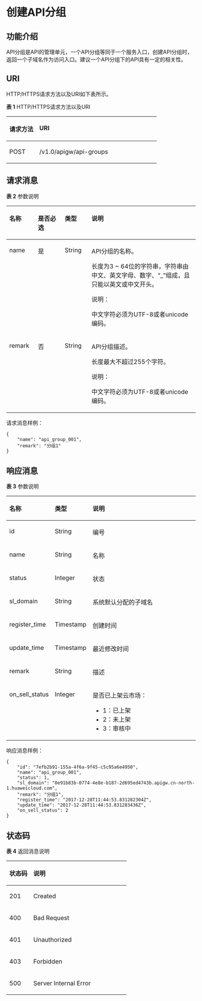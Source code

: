# 创建API分组<a name="apig-zh-api-180713016"></a>

## 功能介绍<a name="section66524352"></a>

API分组是API的管理单元，一个API分组等同于一个服务入口，创建API分组时，返回一个子域名作为访问入口。建议一个API分组下的API具有一定的相关性。

## URI<a name="section61848258"></a>

HTTP/HTTPS请求方法以及URI如下表所示。

**表 1**  HTTP/HTTPS请求方法以及URI

<a name="table27084002"></a>
<table><thead align="left"><tr id="row40355780"><th class="cellrowborder" valign="top" width="20%" id="mcps1.2.3.1.1"><p id="p47592766"><a name="p47592766"></a><a name="p47592766"></a>请求方法</p>
</th>
<th class="cellrowborder" valign="top" width="80%" id="mcps1.2.3.1.2"><p id="p29808828"><a name="p29808828"></a><a name="p29808828"></a>URI</p>
</th>
</tr>
</thead>
<tbody><tr id="row65704871"><td class="cellrowborder" valign="top" width="20%" headers="mcps1.2.3.1.1 "><p id="p20494310"><a name="p20494310"></a><a name="p20494310"></a>POST</p>
</td>
<td class="cellrowborder" valign="top" width="80%" headers="mcps1.2.3.1.2 "><p id="p49426402"><a name="p49426402"></a><a name="p49426402"></a>/v1.0/apigw/api-groups</p>
</td>
</tr>
</tbody>
</table>

## 请求消息<a name="section19763417"></a>

**表 2**  参数说明

<a name="table44115586"></a>
<table><thead align="left"><tr id="row63561487"><th class="cellrowborder" valign="top" width="15.15%" id="mcps1.2.5.1.1"><p id="p48206846"><a name="p48206846"></a><a name="p48206846"></a>名称</p>
</th>
<th class="cellrowborder" valign="top" width="14.14%" id="mcps1.2.5.1.2"><p id="p12440449"><a name="p12440449"></a><a name="p12440449"></a>是否必选</p>
</th>
<th class="cellrowborder" valign="top" width="14.14%" id="mcps1.2.5.1.3"><p id="p1043457"><a name="p1043457"></a><a name="p1043457"></a>类型</p>
</th>
<th class="cellrowborder" valign="top" width="56.57%" id="mcps1.2.5.1.4"><p id="p17411173"><a name="p17411173"></a><a name="p17411173"></a>说明</p>
</th>
</tr>
</thead>
<tbody><tr id="row1018902"><td class="cellrowborder" valign="top" width="15.15%" headers="mcps1.2.5.1.1 "><p id="p15422203"><a name="p15422203"></a><a name="p15422203"></a>name</p>
</td>
<td class="cellrowborder" valign="top" width="14.14%" headers="mcps1.2.5.1.2 "><p id="p41238908"><a name="p41238908"></a><a name="p41238908"></a>是</p>
</td>
<td class="cellrowborder" valign="top" width="14.14%" headers="mcps1.2.5.1.3 "><p id="p52017283"><a name="p52017283"></a><a name="p52017283"></a>String</p>
</td>
<td class="cellrowborder" valign="top" width="56.57%" headers="mcps1.2.5.1.4 "><p id="p52650357"><a name="p52650357"></a><a name="p52650357"></a>API分组的名称。</p>
<p id="p62949411"><a name="p62949411"></a><a name="p62949411"></a>长度为3 ~ 64位的字符串，字符串由中文、英文字母、数字、“_”组成，且只能以英文或中文开头。</p>
<div class="note" id="note451481917153"><a name="note451481917153"></a><a name="note451481917153"></a><span class="notetitle"> 说明： </span><div class="notebody"><p id="p1051512199159"><a name="p1051512199159"></a><a name="p1051512199159"></a>中文字符必须为UTF-8或者unicode编码。</p>
</div></div>
</td>
</tr>
<tr id="row25118534"><td class="cellrowborder" valign="top" width="15.15%" headers="mcps1.2.5.1.1 "><p id="p21335372"><a name="p21335372"></a><a name="p21335372"></a>remark</p>
</td>
<td class="cellrowborder" valign="top" width="14.14%" headers="mcps1.2.5.1.2 "><p id="p50443542"><a name="p50443542"></a><a name="p50443542"></a>否</p>
</td>
<td class="cellrowborder" valign="top" width="14.14%" headers="mcps1.2.5.1.3 "><p id="p59395084"><a name="p59395084"></a><a name="p59395084"></a>String</p>
</td>
<td class="cellrowborder" valign="top" width="56.57%" headers="mcps1.2.5.1.4 "><p id="p46272536"><a name="p46272536"></a><a name="p46272536"></a>API分组描述。</p>
<p id="p44029085"><a name="p44029085"></a><a name="p44029085"></a>长度最大不超过255个字符。</p>
<div class="note" id="note75421401158"><a name="note75421401158"></a><a name="note75421401158"></a><span class="notetitle"> 说明： </span><div class="notebody"><p id="p15545040191512"><a name="p15545040191512"></a><a name="p15545040191512"></a>中文字符必须为UTF-8或者unicode编码。</p>
</div></div>
</td>
</tr>
</tbody>
</table>

请求消息样例：

```
{
	"name": "api_group_001",
	"remark": "分组1"
}
```

## 响应消息<a name="section57332943"></a>

**表 3**  参数说明

<a name="table2803298"></a>
<table><thead align="left"><tr id="row9258659"><th class="cellrowborder" valign="top" width="20.02%" id="mcps1.2.4.1.1"><p id="p11753897"><a name="p11753897"></a><a name="p11753897"></a>名称</p>
</th>
<th class="cellrowborder" valign="top" width="19.98%" id="mcps1.2.4.1.2"><p id="p12541637"><a name="p12541637"></a><a name="p12541637"></a>类型</p>
</th>
<th class="cellrowborder" valign="top" width="60%" id="mcps1.2.4.1.3"><p id="p9239644"><a name="p9239644"></a><a name="p9239644"></a>说明</p>
</th>
</tr>
</thead>
<tbody><tr id="row10213720"><td class="cellrowborder" valign="top" width="20.02%" headers="mcps1.2.4.1.1 "><p id="p22005025"><a name="p22005025"></a><a name="p22005025"></a>id</p>
</td>
<td class="cellrowborder" valign="top" width="19.98%" headers="mcps1.2.4.1.2 "><p id="p37576606"><a name="p37576606"></a><a name="p37576606"></a>String</p>
</td>
<td class="cellrowborder" valign="top" width="60%" headers="mcps1.2.4.1.3 "><p id="p23806264"><a name="p23806264"></a><a name="p23806264"></a>编号</p>
</td>
</tr>
<tr id="row12929787"><td class="cellrowborder" valign="top" width="20.02%" headers="mcps1.2.4.1.1 "><p id="p40679818"><a name="p40679818"></a><a name="p40679818"></a>name</p>
</td>
<td class="cellrowborder" valign="top" width="19.98%" headers="mcps1.2.4.1.2 "><p id="p6730986"><a name="p6730986"></a><a name="p6730986"></a>String</p>
</td>
<td class="cellrowborder" valign="top" width="60%" headers="mcps1.2.4.1.3 "><p id="p8339011"><a name="p8339011"></a><a name="p8339011"></a>名称</p>
</td>
</tr>
<tr id="row7942236"><td class="cellrowborder" valign="top" width="20.02%" headers="mcps1.2.4.1.1 "><p id="p39341340"><a name="p39341340"></a><a name="p39341340"></a>status</p>
</td>
<td class="cellrowborder" valign="top" width="19.98%" headers="mcps1.2.4.1.2 "><p id="p32531944"><a name="p32531944"></a><a name="p32531944"></a>Integer</p>
</td>
<td class="cellrowborder" valign="top" width="60%" headers="mcps1.2.4.1.3 "><p id="p17841833"><a name="p17841833"></a><a name="p17841833"></a>状态</p>
</td>
</tr>
<tr id="row26358777"><td class="cellrowborder" valign="top" width="20.02%" headers="mcps1.2.4.1.1 "><p id="p54686212"><a name="p54686212"></a><a name="p54686212"></a>sl_domain</p>
</td>
<td class="cellrowborder" valign="top" width="19.98%" headers="mcps1.2.4.1.2 "><p id="p398200"><a name="p398200"></a><a name="p398200"></a>String</p>
</td>
<td class="cellrowborder" valign="top" width="60%" headers="mcps1.2.4.1.3 "><p id="p32254203"><a name="p32254203"></a><a name="p32254203"></a>系统默认分配的子域名</p>
</td>
</tr>
<tr id="row21852379"><td class="cellrowborder" valign="top" width="20.02%" headers="mcps1.2.4.1.1 "><p id="p25212283"><a name="p25212283"></a><a name="p25212283"></a>register_time</p>
</td>
<td class="cellrowborder" valign="top" width="19.98%" headers="mcps1.2.4.1.2 "><p id="p28929023"><a name="p28929023"></a><a name="p28929023"></a>Timestamp</p>
</td>
<td class="cellrowborder" valign="top" width="60%" headers="mcps1.2.4.1.3 "><p id="p61549520"><a name="p61549520"></a><a name="p61549520"></a>创建时间</p>
</td>
</tr>
<tr id="row17074768"><td class="cellrowborder" valign="top" width="20.02%" headers="mcps1.2.4.1.1 "><p id="p40878974"><a name="p40878974"></a><a name="p40878974"></a>update_time</p>
</td>
<td class="cellrowborder" valign="top" width="19.98%" headers="mcps1.2.4.1.2 "><p id="p22862637"><a name="p22862637"></a><a name="p22862637"></a>Timestamp</p>
</td>
<td class="cellrowborder" valign="top" width="60%" headers="mcps1.2.4.1.3 "><p id="p39934341"><a name="p39934341"></a><a name="p39934341"></a>最近修改时间</p>
</td>
</tr>
<tr id="row23864751"><td class="cellrowborder" valign="top" width="20.02%" headers="mcps1.2.4.1.1 "><p id="p53996694"><a name="p53996694"></a><a name="p53996694"></a>remark</p>
</td>
<td class="cellrowborder" valign="top" width="19.98%" headers="mcps1.2.4.1.2 "><p id="p11656122"><a name="p11656122"></a><a name="p11656122"></a>String</p>
</td>
<td class="cellrowborder" valign="top" width="60%" headers="mcps1.2.4.1.3 "><p id="p4621826"><a name="p4621826"></a><a name="p4621826"></a>描述</p>
</td>
</tr>
<tr id="row19473624"><td class="cellrowborder" valign="top" width="20.02%" headers="mcps1.2.4.1.1 "><p id="p33859681"><a name="p33859681"></a><a name="p33859681"></a>on_sell_status</p>
</td>
<td class="cellrowborder" valign="top" width="19.98%" headers="mcps1.2.4.1.2 "><p id="p58279602"><a name="p58279602"></a><a name="p58279602"></a>Integer</p>
</td>
<td class="cellrowborder" valign="top" width="60%" headers="mcps1.2.4.1.3 "><p id="p23027316"><a name="p23027316"></a><a name="p23027316"></a>是否已上架云市场：</p>
<a name="ul5919254"></a><a name="ul5919254"></a><ul id="ul5919254"><li>1：已上架</li><li>2：未上架</li><li>3：审核中</li></ul>
</td>
</tr>
</tbody>
</table>

响应消息样例：

```
{
	"id": "7efb2b91-155a-4f6a-9f45-c5c95a6e4950",
	"name": "api_group_001",
	"status": 1,
	"sl_domain": "0e91b83b-0774-4e8e-b187-2d695ed4743b.apigw.cn-north-1.huaweicloud.com",
	"remark": "分组1",
	"register_time": "2017-12-28T11:44:53.831282304Z",
	"update_time": "2017-12-28T11:44:53.831283436Z",
	"on_sell_status": 2
}
```

## 状态码<a name="section43653029"></a>

**表 4**  返回消息说明

<a name="table61067539"></a>
<table><thead align="left"><tr id="row16541512"><th class="cellrowborder" valign="top" width="20%" id="mcps1.2.3.1.1"><p id="p64794090"><a name="p64794090"></a><a name="p64794090"></a>状态码</p>
</th>
<th class="cellrowborder" valign="top" width="80%" id="mcps1.2.3.1.2"><p id="p13829924"><a name="p13829924"></a><a name="p13829924"></a>说明</p>
</th>
</tr>
</thead>
<tbody><tr id="row46482079"><td class="cellrowborder" valign="top" width="20%" headers="mcps1.2.3.1.1 "><p id="p6952067"><a name="p6952067"></a><a name="p6952067"></a>201</p>
</td>
<td class="cellrowborder" valign="top" width="80%" headers="mcps1.2.3.1.2 "><p id="p73578115452"><a name="p73578115452"></a><a name="p73578115452"></a>Created</p>
</td>
</tr>
<tr id="row34892078"><td class="cellrowborder" valign="top" width="20%" headers="mcps1.2.3.1.1 "><p id="p7686078"><a name="p7686078"></a><a name="p7686078"></a>400</p>
</td>
<td class="cellrowborder" valign="top" width="80%" headers="mcps1.2.3.1.2 "><p id="p48128109554"><a name="p48128109554"></a><a name="p48128109554"></a>Bad Request</p>
</td>
</tr>
<tr id="row33115333"><td class="cellrowborder" valign="top" width="20%" headers="mcps1.2.3.1.1 "><p id="p65096331"><a name="p65096331"></a><a name="p65096331"></a>401</p>
</td>
<td class="cellrowborder" valign="top" width="80%" headers="mcps1.2.3.1.2 "><p id="p9203142078"><a name="p9203142078"></a><a name="p9203142078"></a>Unauthorized</p>
</td>
</tr>
<tr id="row9258873"><td class="cellrowborder" valign="top" width="20%" headers="mcps1.2.3.1.1 "><p id="p11771280"><a name="p11771280"></a><a name="p11771280"></a>403</p>
</td>
<td class="cellrowborder" valign="top" width="80%" headers="mcps1.2.3.1.2 "><p id="p13949586"><a name="p13949586"></a><a name="p13949586"></a>Forbidden</p>
</td>
</tr>
<tr id="row58437416"><td class="cellrowborder" valign="top" width="20%" headers="mcps1.2.3.1.1 "><p id="p35810232"><a name="p35810232"></a><a name="p35810232"></a>500</p>
</td>
<td class="cellrowborder" valign="top" width="80%" headers="mcps1.2.3.1.2 "><p id="p14947689"><a name="p14947689"></a><a name="p14947689"></a>Server Internal Error</p>
</td>
</tr>
</tbody>
</table>

